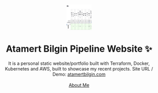 <!-- PROJECT LOGO -->
<br />
<p align="center">
  <img src="Screenshot112.png" alt="Logo" width="80" height="80">
  <h1 align="center">Atamert Bilgin Pipeline Website ✨</h1>
  <p align="center">
    It is a personal static website/portfolio built with Terraform, Docker, Kubernetes and AWS, built to showcase my recent projects. Site URL / Demo: 
    <a href="www.atamertbilgin.com">atamertbilgin.com</a>
    <br />
    <br />
    <a href="www.atamertbilgin.com">About Me</a>
  </p>
</p>
